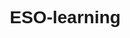 # ESO-learning
<!DOCTYPE html>
<html lang="es">
<head>
    <meta charset="UTF-8">
    <meta name="viewport" content="width=device-width, initial-scale=1.0">
    <title>English ESO Learning: 100 Ejercicios Progresivos</title>
    <script src="https://cdn.jsdelivr.net/npm/chart.js"></script>
    <style>
        * {
            margin: 0;
            padding: 0;
            box-sizing: border-box;
            font-family: 'Arial', sans-serif;
        }

        body {
            background: linear-gradient(to bottom, #f0f4f8, #d9e2ec);
            min-height: 100vh;
            color: #333;
            display: flex;
            justify-content: center;
            align-items: center;
            padding: 20px;
        }

        #container {
            width: 900px;
            max-width: 95%;
            background: #fff;
            border-radius: 12px;
            box-shadow: 0 8px 24px rgba(0, 0, 0, 0.1);
            overflow: hidden;
        }

        header {
            background: #007bff;
            color: #fff;
            text-align: center;
            padding: 20px;
        }

        header h1 {
            font-size: 32px;
            margin-bottom: 10px;
        }

        nav {
            display: flex;
            justify-content: center;
            background: #f8f9fa;
            padding: 15px;
            border-bottom: 1px solid #ddd;
        }

        nav a {
            color: #007bff;
            text-decoration: none;
            font-size: 18px;
            padding: 10px 20px;
            margin: 0 10px;
            border-radius: 5px;
            transition: background 0.3s;
        }

        nav a:hover {
            background: #e9ecef;
        }

        .content {
            padding: 30px;
        }

        .lesson, .quiz, .progress {
            margin-bottom: 40px;
        }

        h2 {
            font-size: 26px;
            color: #007bff;
            margin-bottom: 15px;
        }

        p {
            font-size: 16px;
            line-height: 1.6;
            margin-bottom: 15px;
        }

        .quiz-question {
            background: #f8f9fa;
            padding: 20px;
            border-radius: 8px;
            margin: 20px 0;
            border: 1px solid #ddd;
        }

        .quiz-question label {
            display: block;
            margin: 10px 0;
            font-size: 16px;
            cursor: pointer;
        }

        .quiz-question input[type="radio"] {
            margin-right: 10px;
        }

        button {
            background: #28a745;
            color: #fff;
            border: none;
            padding: 12px 24px;
            font-size: 16px;
            border-radius: 5px;
            cursor: pointer;
            transition: background 0.3s;
        }

        button:hover {
            background: #218838;
        }

        #quiz-result {
            margin-top: 20px;
            font-size: 18px;
            font-weight: bold;
            color: #333;
        }

        #progress-chart {
            max-width: 100%;
            margin-top: 20px;
            background: #fff;
            padding: 15px;
            border-radius: 8px;
            box-shadow: 0 4px 12px rgba(0, 0, 0, 0.1);
        }

        .progress-table {
            width: 100%;
            border-collapse: collapse;
            margin-top: 20px;
        }

        .progress-table th, .progress-table td {
            border: 1px solid #ddd;
            padding: 10px;
            text-align: left;
        }

        .progress-table th {
            background: #007bff;
            color: #fff;
        }

        .social-share {
            margin-top: 20px;
            text-align: center;
        }

        .social-share a {
            color: #007bff;
            text-decoration: none;
            margin: 0 10px;
            font-size: 16px;
        }

        #login-section {
            text-align: center;
            padding: 40px;
        }

        #logout-button {
            background: #dc3545;
            margin-top: 20px;
        }

        #logout-button:hover {
            background: #c82333;
        }

        #exercise-list {
            display: none;
        }

        .exercise-item {
            background: #f8f9fa;
            padding: 15px;
            margin: 10px 0;
            border-radius: 8px;
            cursor: pointer;
            transition: background 0.3s;
        }

        .exercise-item:hover {
            background: #e9ecef;
        }

        #current-exercise {
            display: none;
        }

        .login-options {
            margin-top: 20px;
            display: flex;
            flex-direction: column;
            gap: 15px;
            align-items: center;
        }

        .login-btn {
            background: #4285F4;
            color: white;
            border: none;
            padding: 12px 20px;
            border-radius: 4px;
            cursor: pointer;
            font-size: 16px;
            display: flex;
            align-items: center;
            gap: 10px;
        }

        .login-btn:hover {
            background: #357ae8;
        }

        @media (max-width: 600px) {
            header h1 {
                font-size: 24px;
            }

            nav {
                flex-direction: column;
                gap: 10px;
            }

            nav a {
                padding: 8px;
                font-size: 16px;
            }

            .content {
                padding: 20px;
            }
        }
    </style>
</head>
<body>
    <div id="container">
        <header>
            <h1>English ESO Learning: 100 Ejercicios Progresivos</h1>
            <p>Ejercicios para estudiantes de ESO (A2-B1)</p>
        </header>
        <nav>
            <a href="#lessons">Lecciones</a>
            <a href="#exercises">Ejercicios</a>
            <a href="#progress">Progreso</a>
            <a href="#resources">Recursos</a>
        </nav>
        <div class="content">
            <section id="login-section">
                <h2>Inicia Sesión</h2>
                <p>Accede para guardar tu progreso en los 100 ejercicios de inglés</p>
                <div class="login-options">
                    <button class="login-btn" onclick="simulateLogin('student@example.com')">
                        <span>Iniciar sesión como Estudiante</span>
                    </button>
                    <button class="login-btn" onclick="simulateLogin('teacher@example.com')">
                        <span>Iniciar sesión como Profesor</span>
                    </button>
                </div>
            </section>
            <section id="lessons" class="lesson" style="display: none;">
                <h2>Lecciones de Inglés para ESO</h2>
                <p>Accede a 100 ejercicios progresivos, desde nivel A2 hasta B1, diseñados para el currículo de ESO.</p>
                <p>Los ejercicios cubren gramática, vocabulario y comprensión, empezando con temas básicos como Present Simple y avanzando hacia estructuras más complejas como condicionales.</p>
                
                <div class="quiz-question">
                    <h3>Ejemplo de ejercicio de gramática</h3>
                    <p>Complete: I ___ to school every day.</p>
                    <label><input type="radio" name="quiz1" value="a"> go</label>
                    <label><input type="radio" name="quiz1" value="b"> goes</label>
                    <label><input type="radio" name="quiz1" value="c"> going</label>
                </div>
                
                <button onclick="checkAnswer('quiz1', 'a')">Comprobar respuesta</button>
                <div id="quiz-result"></div>
            </section>
            <section id="exercises" style="display: none;">
                <h2>Ejercicios Progresivos</h2>
                <div id="exercise-list"></div>
                <div id="current-exercise">
                    <h3 id="exercise-title"></h3>
                    <p id="exercise-question"></p>
                    <div id="exercise-options"></div>
                    <button onclick="finalizeExercise()">Finalizar Ejercicio</button>
                    <div id="exercise-result"></div>
                </div>
            </section>
            <section id="progress" class="progress" style="display: none;">
                <h2>Tu Progreso</h2>
                <p>Consulta tu progreso en los 100 ejercicios.</p>
                <canvas id="progress-chart" width="600" height="300"></canvas>
                <table class="progress-table">
                    <tr>
                        <th>Ejercicio</th>
                        <th>Estado</th>
                        <th>Puntuación</th>
                    </tr>
                    <!-- Filas generadas dinámicamente -->
                </table>
            </section>
            <section id="resources" class="resources" style="display: none;">
                <h2>Recursos Adicionales</h2>
                <p>Explora más herramientas para mejorar tu inglés:</p>
                <ul>
                    <li><a href="https://www.bbc.co.uk/learningenglish/" target="_blank">BBC Learning English</a></li>
                    <li><a href="https://www.duolingo.com/" target="_blank">Duolingo</a></li>
                    <li><a href="https://www.cambridgeenglish.org/" target="_blank">Cambridge English</a></li>
                </ul>
            </section>
            <button id="logout-button" onclick="logout()" style="display: none;">Cerrar Sesión</button>
            <div class="social-share">
                <p>¡Comparte esta página!</p>
                <a href="https://x.com/share?url=https://english-eso-learning.com&text=¡Aprende inglés para ESO con 100 ejercicios progresivos!" target="_blank">Compartir en X</a>
            </div>
        </div>
    </div>

    <script>
        // Generar 100 ejercicios progresivos
        const exercises = Array.from({length: 100}, (_, i) => {
            const level = Math.floor(i / 20); // Divide en 5 niveles de dificultad
            const topics = [
                // Nivel 1 (1-20): Present Simple (A2, fácil)
                () => ({
                    title: `Ejercicio ${i+1}: Present Simple`,
                    question: `Complete: I ___ to school every day.`,
                    options: ['go', 'goes', 'going'],
                    correct: 0
                }),
                // Nivel 2 (21-40): Present Continuous (A2, medio)
                () => ({
                    title: `Ejercicio ${i+1}: Present Continuous`,
                    question: `Complete: They ___ football now.`,
                    options: ['play', 'are playing', 'plays'],
                    correct: 1
                }),
                // Nivel 3 (41-60): Past Simple (A2-B1, medio)
                () => ({
                    title: `Ejercicio ${i+1}: Past Simple`,
                    question: `Complete: She ___ to the park yesterday.`,
                    options: ['go', 'went', 'gone'],
                    correct: 1
                }),
                // Nivel 4 (61-80): Future Tenses (B1, medio-avanzado)
                () => ({
                    title: `Ejercicio ${i+1}: Future Tense`,
                    question: `Complete: We ___ to London next week.`,
                    options: ['will go', 'go', 'going'],
                    correct: 0
                }),
                // Nivel 5 (81-100): Second Conditional (B1, avanzado)
                () => ({
                    title: `Ejercicio ${i+1}: Second Conditional`,
                    question: `Complete: If I ___ rich, I ___ travel the world.`,
                    options: ['am / will', 'were / would', 'was / will'],
                    correct: 1
                })
            ];
            return topics[Math.min(level, topics.length - 1)]();
        });

        let userEmail = null;
        let progress = Array(100).fill(false); // true si completado correctamente
        let scores = Array(100).fill(0); // Puntuación por ejercicio
        let currentExerciseIndex = -1;

        // Simular inicio de sesión (en lugar de Google OAuth)
        function simulateLogin(email) {
            userEmail = email;
            document.getElementById('login-section').style.display = 'none';
            document.querySelectorAll('.content section').forEach(sec => sec.style.display = 'block');
            document.getElementById('logout-button').style.display = 'block';
            loadProgress();
            loadExerciseList();
        }

        // Cerrar sesión
        function logout() {
            userEmail = null;
            document.getElementById('login-section').style.display = 'block';
            document.querySelectorAll('.content section').forEach(sec => sec.style.display = 'none');
            document.getElementById('logout-button').style.display = 'none';
            document.getElementById('current-exercise').style.display = 'none';
            document.getElementById('exercise-list').innerHTML = '';
        }

        // Cargar progreso de localStorage
        function loadProgress() {
            const savedProgress = localStorage.getItem(`progress_${userEmail}`);
            const savedScores = localStorage.getItem(`scores_${userEmail}`);
            
            if (savedProgress) {
                progress = JSON.parse(savedProgress);
            }
            if (savedScores) {
                scores = JSON.parse(savedScores);
            }
            
            updateProgressChart();
            updateProgressTable();
        }

        // Guardar progreso
        function saveProgress() {
            localStorage.setItem(`progress_${userEmail}`, JSON.stringify(progress));
            localStorage.setItem(`scores_${userEmail}`, JSON.stringify(scores));
        }

        // Cargar lista de ejercicios
        function loadExerciseList() {
            const list = document.getElementById('exercise-list');
            list.style.display = 'block';
            list.innerHTML = '<h3>Selecciona un ejercicio:</h3>';
            
            exercises.forEach((ex, index) => {
                const item = document.createElement('div');
                item.className = 'exercise-item';
                item.innerHTML = `
                    <strong>${ex.title}</strong> 
                    <span>${progress[index] ? '✅ Completado' : '❌ Pendiente'}</span>
                    ${scores[index] ? `<span>Puntuación: ${scores[index]}/100</span>` : ''}
                `;
                item.onclick = () => loadExercise(index);
                list.appendChild(item);
            });
        }

        // Cargar ejercicio actual
        function loadExercise(index) {
            currentExerciseIndex = index;
            const ex = exercises[index];
            
            document.getElementById('exercise-title').textContent = ex.title;
            document.getElementById('exercise-question').textContent = ex.question;
            
            const optionsDiv = document.getElementById('exercise-options');
            optionsDiv.innerHTML = '';
            
            ex.options.forEach((opt, optIndex) => {
                const label = document.createElement('label');
                const radio = document.createElement('input');
                radio.type = 'radio';
                radio.name = 'exercise-option';
                radio.value = optIndex;
                label.appendChild(radio);
                label.appendChild(document.createTextNode(opt));
                optionsDiv.appendChild(label);
                optionsDiv.appendChild(document.createElement('br'));
            });
            
            document.getElementById('exercise-result').textContent = '';
            document.getElementById('current-exercise').style.display = 'block';
            
            // Scroll to exercise
            document.getElementById('current-exercise').scrollIntoView({ behavior: 'smooth' });
        }

        // Finalizar ejercicio
        function finalizeExercise() {
            const selected = document.querySelector('input[name="exercise-option"]:checked');
            if (!selected) {
                alert('Por favor, selecciona una opción');
                return;
            }
            
            const selectedIndex = parseInt(selected.value);
            const ex = exercises[currentExerciseIndex];
            const isCorrect = selectedIndex === ex.correct;
            
            document.getElementById('exercise-result').textContent = isCorrect ? 
                '¡Correcto! +100 puntos' : `Incorrecto. La respuesta correcta es: ${ex.options[ex.correct]}`;
            
            document.getElementById('exercise-result').style.color = isCorrect ? '#28a745' : '#dc3545';
            
            if (isCorrect) {
                progress[currentExerciseIndex] = true;
                scores[currentExerciseIndex] = 100;
                saveProgress();
                
                // Actualizar la lista de ejercicios
                loadExerciseList();
                updateProgressChart();
                updateProgressTable();
            }
        }

        // Comprobar respuesta de ejemplo
        function checkAnswer(quizName, correctValue) {
            const selected = document.querySelector(`input[name="${quizName}"]:checked`);
            const resultDiv = document.getElementById('quiz-result');
            
            if (!selected) {
                resultDiv.textContent = 'Por favor, selecciona una respuesta';
                resultDiv.style.color = '#dc3545';
                return;
            }
            
            if (selected.value === correctValue) {
                resultDiv.textContent = '¡Correcto!';
                resultDiv.style.color = '#28a745';
            } else {
                resultDiv.textContent = 'Incorrecto. Intenta de nuevo.';
                resultDiv.style.color = '#dc3545';
            }
        }

        // Inicializar gráfico de Chart.js
        let progressChart;
        function initProgressChart() {
            const chartCtx = document.getElementById('progress-chart').getContext('2d');
            progressChart = new Chart(chartCtx, {
                type: 'bar',
                data: {
                    labels: ['Nivel 1', 'Nivel 2', 'Nivel 3', 'Nivel 4', 'Nivel 5'],
                    datasets: [{
                        label: 'Puntuación media',
                        data: [0, 0, 0, 0, 0],
                        backgroundColor: '#007bff'
                    }]
                },
                options: {
                    scales: {
                        y: { 
                            beginAtZero: true, 
                            max: 100,
                            title: {
                                display: true,
                                text: 'Puntuación'
                            }
                        },
                        x: { 
                            title: {
                                display: true,
                                text: 'Niveles de dificultad'
                            }
                        }
                    },
                    plugins: {
                        title: { 
                            display: true, 
                            text: 'Progreso por Niveles' 
                        }
                    }
                }
            });
        }

        // Actualizar gráfico
        function updateProgressChart() {
            if (!progressChart) initProgressChart();
            
            // Calcular puntuación media por nivel (20 ejercicios por nivel)
            const levelScores = [0, 0, 0, 0, 0];
            const levelCounts = [0, 0, 0, 0, 0];
            
            scores.forEach((score, index) => {
                const level = Math.floor(index / 20);
                levelScores[level] += score;
                levelCounts[level]++;
            });
            
            const averages = levelScores.map((total, i) => 
                levelCounts[i] > 0 ? Math.round(total / levelCounts[i]) : 0
            );
            
            progressChart.data.datasets[0].data = averages;
            progressChart.update();
        }

        // Actualizar tabla de progreso
        function updateProgressTable() {
            const table = document.querySelector('.progress-table');
            // Mantener la fila de encabezado
            const headerRow = table.querySelector('tr');
            table.innerHTML = '';
            table.appendChild(headerRow);
            
            // Añadir solo 10 filas para no hacer la tabla demasiado larga
            for (let i = 0; i < 10; i++) {
                const row = document.createElement('tr');
                row.innerHTML = `
                    <td>Ejercicio ${i+1}</td>
                    <td>${progress[i] ? 'Completado' : 'Pendiente'}</td>
                    <td>${scores[i]}/100</td>
                `;
                table.appendChild(row);
            }
            
            // Añadir fila de resumen
            const completed = progress.filter(p => p).length;
            const totalScore = scores.reduce((sum, score) => sum + score, 0);
            const averageScore = completed > 0 ? Math.round(totalScore / completed) : 0;
            
            const summaryRow = document.createElement('tr');
            summaryRow.style.fontWeight = 'bold';
            summaryRow.innerHTML = `
                <td>Resumen</td>
                <td>${completed}/100 completados</td>
                <td>${averageScore} puntuación media</td>
            `;
            table.appendChild(summaryRow);
        }

        // Inicializar la página
        function init() {
            initProgressChart();
            updateProgressTable();
        }

        // Ejecutar inicialización cuando se carga la página
        window.onload = init;
    </script>
</body>
</html>

